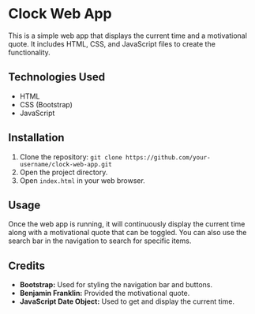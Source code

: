 # Clock Web App

This is a simple web app that displays the current time and a motivational quote. It includes HTML, CSS, and JavaScript files to create the functionality.

## Technologies Used

- HTML
- CSS (Bootstrap)
- JavaScript

## Installation

1. Clone the repository: `git clone https://github.com/your-username/clock-web-app.git`
2. Open the project directory.
3. Open `index.html` in your web browser.

## Usage

Once the web app is running, it will continuously display the current time along with a motivational quote that can be toggled. You can also use the search bar in the navigation to search for specific items.

## Credits

- **Bootstrap:** Used for styling the navigation bar and buttons.
- **Benjamin Franklin:** Provided the motivational quote.
- **JavaScript Date Object:** Used to get and display the current time.
